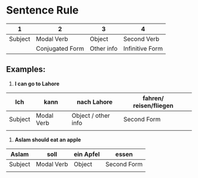 # Sentence Rule

| 1 | 2 | 3 | 4 |
| --- | --- | --- | --- |
| Subject | Modal Verb | Object | Second Verb |
|  | Conjugated Form | Other info | Infinitive Form |

[](Verb%20Conjugation%20968b6dd7310e42738b8debd02dba6fef.csv) [](Conjugation%20316c5c19e800426cbee40bbdbb3238f8.csv) 

## Examples:

1. **I can go to Lahore**

| Ich | kann | nach Lahore | fahren/ reisen/fliegen |  |
| --- | --- | --- | --- | --- |
| Subject | Modal Verb | Object / other info | Second Form |  |
|  |  |  |  |  |
1. **Aslam should eat an apple**

| Aslam | soll | ein Apfel | essen |
| --- | --- | --- | --- |
| Subject | Modal Verb | Object | Second Form |
|  |  |  |  |